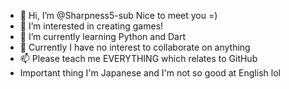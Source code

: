 - 👋 Hi, I’m @Sharpness5-sub Nice to meet you =)
- 👀 I’m interested in creating games!
- 🌱 I’m currently learning Python and Dart
- 💞️ Currently I have no interest to collaborate on anything
- 📫 Please teach me EVERYTHING which relates to GitHub
- Important thing I'm Japanese and I'm not so good at English lol

<!---
Sharpness5-sub/Sharpness5-sub is a ✨ special ✨ repository because its `README.md` (this file) appears on your GitHub profile.
You can click the Preview link to take a look at your changes.
--->
